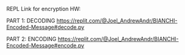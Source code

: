 REPL Link for encryption HW:

PART 1: DECODING
https://replit.com/@Joel_AndrewAndr/BIANCHI-Encoded-Message#decode.py

PART 2: ENCODING
https://replit.com/@Joel_AndrewAndr/BIANCHI-Encoded-Message#encode.py




